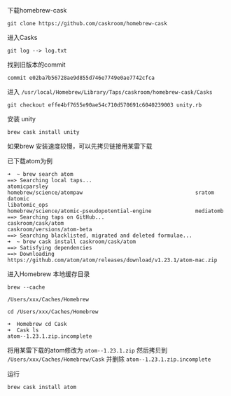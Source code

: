 下载homebrew-cask

```git
git clone https://github.com/caskroom/homebrew-cask
```

进入Casks

```shell
git log --> log.txt
```

找到旧版本的commit

```
commit e02ba7b56728ae9d855d746e7749e0ae7742cfca
```

进入 `/usr/local/Homebrew/Library/Taps/caskroom/homebrew-cask/Casks`

```shell
git checkout effe4bf7655e90ae54c710d570691c6040239003 unity.rb
```

安装 unity

```shell
brew cask install unity
```

如果brew 安装速度较慢，可以先拷贝链接用某雷下载

已下载atom为例

```shell
➜  ~ brew search atom
==> Searching local taps...
atomicparsley                                               homebrew/science/atompaw                                    sratom
datomic                                                     libatomic_ops
homebrew/science/atomic-pseudopotential-engine              mediatomb
==> Searching taps on GitHub...
caskroom/cask/atom                                                                        caskroom/versions/atom-beta
==> Searching blacklisted, migrated and deleted formulae...
➜  ~ brew cask install caskroom/cask/atom
==> Satisfying dependencies
==> Downloading https://github.com/atom/atom/releases/download/v1.23.1/atom-mac.zip
```

进入Homebrew 本地缓存目录

```shell
brew --cache

/Users/xxx/Caches/Homebrew

cd /Users/xxx/Caches/Homebrew

➜  Homebrew cd Cask
➜  Cask ls
atom--1.23.1.zip.incomplete
```

将用某雷下载的atom修改为 `atom--1.23.1.zip` 然后拷贝到 `/Users/xxx/Caches/Homebrew/Cask` 并删除 `atom--1.23.1.zip.incomplete`

运行

```shell
brew cask install atom
```

